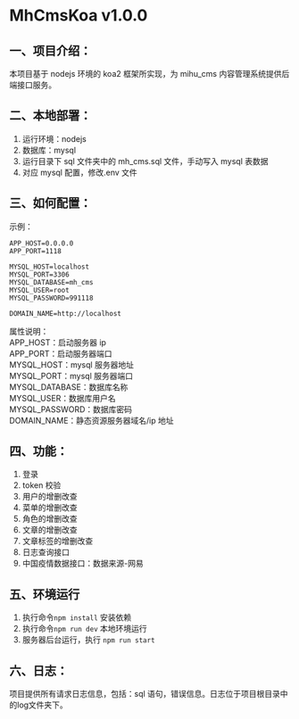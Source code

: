 # MhCmsKoa v1.0.0

## 一、项目介绍：
本项目基于 nodejs 环境的 koa2 框架所实现，为 mihu_cms 内容管理系统提供后端接口服务。

## 二、本地部署：

1. 运行环境：nodejs
2. 数据库：mysql
3. 运行目录下 sql 文件夹中的 mh_cms.sql 文件，手动写入 mysql 表数据
4. 对应 mysql 配置，修改.env 文件

## 三、如何配置：

示例：

```
APP_HOST=0.0.0.0
APP_PORT=1118

MYSQL_HOST=localhost
MYSQL_PORT=3306
MYSQL_DATABASE=mh_cms
MYSQL_USER=root
MYSQL_PASSWORD=991118

DOMAIN_NAME=http://localhost
```

属性说明：  
APP_HOST：启动服务器 ip  
APP_PORT：启动服务器端口  
MYSQL_HOST：mysql 服务器地址  
MYSQL_PORT：mysql 服务器端口  
MYSQL_DATABASE：数据库名称  
MYSQL_USER：数据库用户名  
MYSQL_PASSWORD：数据库密码  
DOMAIN_NAME：静态资源服务器域名/ip 地址

## 四、功能：

1. 登录
2. token 校验
3. 用户的增删改查
4. 菜单的增删改查
5. 角色的增删改查
6. 文章的增删改查
7. 文章标签的增删改查
8. 日志查询接口
9. 中国疫情数据接口：数据来源-网易

## 五、环境运行

1. 执行命令`npm install` 安装依赖
2. 执行命令`npm run dev` 本地环境运行
3. 服务器后台运行，执行 `npm run start`

## 六、日志：

项目提供所有请求日志信息，包括：sql 语句，错误信息。日志位于项目根目录中的log文件夹下。
